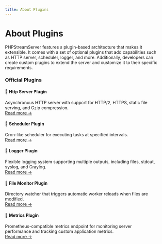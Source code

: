 ```yaml
---
title: About Plugins
---
```


# About Plugins
PHPStreamServer features a plugin-based architecture that makes it extensible.
It comes with a set of optional plugins that add capabilities such as HTTP server, scheduler, logger, and more.
Additionally, developers can create custom plugins to extend the server and customize it to their specific requirements.

### Official Plugins

#### 🧩 Http Server Plugin
Asynchronous HTTP server with support for HTTP/2, HTTPS, static file serving, and Gzip compression.  
[Read more →](/docs/plugins/http-server)

#### 🧩 Scheduler Plugin
Cron-like scheduler for executing tasks at specified intervals.  
[Read more →](/docs/plugins/scheduler)

#### 🧩 Logger Plugin
Flexible logging system supporting multiple outputs, including files, stdout, syslog, and Graylog.  
[Read more →](/docs/plugins/logger)

#### 🧩 File Monitor Plugin
Directory watcher that triggers automatic worker reloads when files are modified.  
[Read more →](/docs/plugins/file-monitor)

#### 🧩 Metrics Plugin
Prometheus-compatible metrics endpoint for monitoring server performance and tracking custom application metrics.  
[Read more →](/docs/plugins/metrics)
